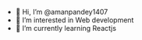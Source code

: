 - 👋 Hi, I’m @amanpandey1407
- 👀 I’m interested in Web development
- 🌱 I’m currently learning Reactjs

<!---
amanpandey1407/amanpandey1407 is a ✨ special ✨ repository because its `README.md` (this file) appears on your GitHub profile.
You can click the Preview link to take a look at your changes.
--->
